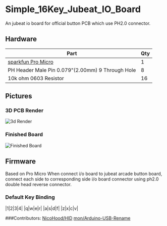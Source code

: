 # Simple_16Key_Jubeat_IO_Board

An jubeat io board for official button PCB which use PH2.0 connector.

## Hardware

|Part|Qty|
|----|----|
|[sparkfun Pro Micro](https://www.sparkfun.com/products/12640)|1|
|PH Header Male Pin 0.079"(2.00mm) 9 Through Hole|8|
|10k ohm 0603 Resistor|16|

## Pictures
### 3D PCB Render
![3d Render](https://raw.githubusercontent.com/happyvalley-lmx/simple-16key-jubeat-IO/main/Pictures/3d_view.jpg)
### Finished Board
![Finished Board](https://raw.githubusercontent.com/happyvalley-lmx/simple-16key-jubeat-IO/main/Pictures/Finished_board.jpg)

## Firmware
Based on Pro Micro
When connect i/o board to jubeat arcade button board, connect each side to corresponding side i/o board connector using ph2.0 double head reverse connector.
### Default Key Binding
|1|2|3|4|
|q|w|e|r|
|a|s|d|f|
|z|x|c|v|

###Contributors:
[NicoHood/HID](https://github.com/NicoHood/HID)
[mon/Arduino-USB-Rename](https://github.com/mon/Arduino-USB-Rename)
